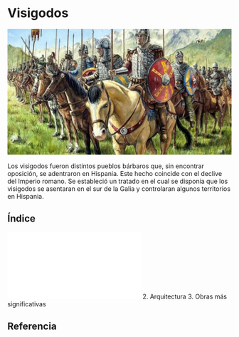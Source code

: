 # Visigodos
![Visigodos](/img/visigodos.png)

Los visigodos fueron distintos pueblos bárbaros que, sin encontrar oposición, se
adentraron en Hispania. Este hecho coincide con el declive del Imperio romano. Se
estableció un tratado en el cual se disponía que los visigodos se asentaran en el sur de
la Galia y controlaran algunos territorios en Hispania.

## Índice

![1. Época](epoca.md)
2. Arquitectura
3. Obras más significativas

## Referencia
